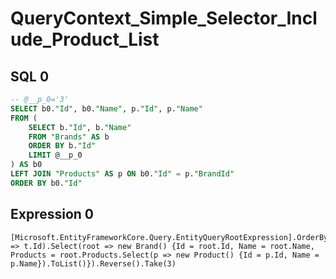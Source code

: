 # QueryContext_Simple_Selector_Include_Product_List

## SQL 0

```sql
-- @__p_0='3'
SELECT b0."Id", b0."Name", p."Id", p."Name"
FROM (
    SELECT b."Id", b."Name"
    FROM "Brands" AS b
    ORDER BY b."Id"
    LIMIT @__p_0
) AS b0
LEFT JOIN "Products" AS p ON b0."Id" = p."BrandId"
ORDER BY b0."Id"
```

## Expression 0

```text
[Microsoft.EntityFrameworkCore.Query.EntityQueryRootExpression].OrderByDescending(t => t.Id).Select(root => new Brand() {Id = root.Id, Name = root.Name, Products = root.Products.Select(p => new Product() {Id = p.Id, Name = p.Name}).ToList()}).Reverse().Take(3)
```

